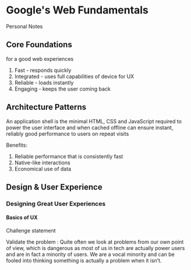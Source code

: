 # Google's Web Fundamentals
Personal Notes

## Core Foundations
for a good web experiences
1. Fast - responds quickly 
2. Integrated - uses full capabilities of device for UX
3. Reliable - loads instantly
4. Engaging - keeps the user coming back


## Architecture Patterns

An application shell is the  minimal HTML, CSS and JavaScript required to power the user interface and when cached offline can ensure instant, reliably good performance to users on repeat visits

Benefits:
1. Reliable performance that is consistently fast
2. Native-like interactions
3. Economical use of data

## Design & User Experience

### Designing Great User Experiences 

#### Basics of UX
Challenge statement

Validate the problem : Quite often we look at problems from our own point of view, which is dangerous as most of us in tech are actually power users and are in fact a minority of users. We are a vocal minority and can be fooled into thinking something is actually a problem when it isn’t.


